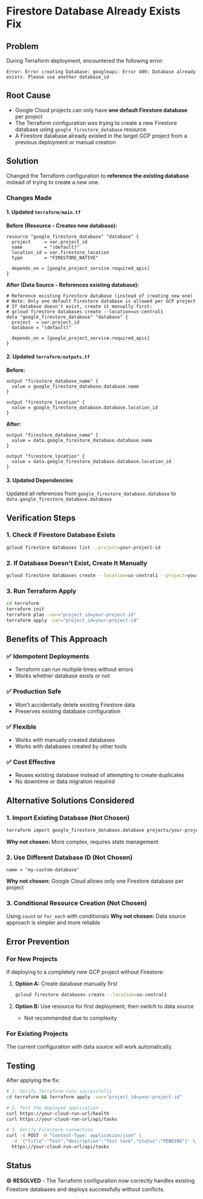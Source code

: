 # Firestore Database Already Exists Fix

## Problem
During Terraform deployment, encountered the following error:
```
Error: Error creating Database: googleapi: Error 409: Database already exists. Please use another database_id
```

## Root Cause
- Google Cloud projects can only have **one default Firestore database** per project
- The Terraform configuration was trying to create a new Firestore database using `google_firestore_database` resource
- A Firestore database already existed in the target GCP project from a previous deployment or manual creation

## Solution
Changed the Terraform configuration to **reference the existing database** instead of trying to create a new one.

### Changes Made

#### 1. Updated `terraform/main.tf`
**Before (Resource - Creates new database):**
```hcl
resource "google_firestore_database" "database" {
  project     = var.project_id
  name        = "(default)"
  location_id = var.firestore_location
  type        = "FIRESTORE_NATIVE"
  
  depends_on = [google_project_service.required_apis]
}
```

**After (Data Source - References existing database):**
```hcl
# Reference existing Firestore database (instead of creating new one)
# Note: Only one default Firestore database is allowed per GCP project
# If database doesn't exist, create it manually first:
# gcloud firestore databases create --location=us-central1
data "google_firestore_database" "database" {
  project  = var.project_id
  database = "(default)"
  
  depends_on = [google_project_service.required_apis]
}
```

#### 2. Updated `terraform/outputs.tf`
**Before:**
```hcl
output "firestore_database_name" {
  value = google_firestore_database.database.name
}

output "firestore_location" {
  value = google_firestore_database.database.location_id
}
```

**After:**
```hcl
output "firestore_database_name" {
  value = data.google_firestore_database.database.name
}

output "firestore_location" {
  value = data.google_firestore_database.database.location_id
}
```

#### 3. Updated Dependencies
Updated all references from `google_firestore_database.database` to `data.google_firestore_database.database`

## Verification Steps

### 1. Check if Firestore Database Exists
```bash
gcloud firestore databases list --project=your-project-id
```

### 2. If Database Doesn't Exist, Create It Manually
```bash
gcloud firestore databases create --location=us-central1 --project=your-project-id
```

### 3. Run Terraform Apply
```bash
cd terraform
terraform init
terraform plan -var="project_id=your-project-id"
terraform apply -var="project_id=your-project-id"
```

## Benefits of This Approach

### ✅ **Idempotent Deployments**
- Terraform can run multiple times without errors
- Works whether database exists or not

### ✅ **Production Safe**
- Won't accidentally delete existing Firestore data
- Preserves existing database configuration

### ✅ **Flexible**
- Works with manually created databases
- Works with databases created by other tools

### ✅ **Cost Effective**
- Reuses existing database instead of attempting to create duplicates
- No downtime or data migration required

## Alternative Solutions Considered

### 1. Import Existing Database (Not Chosen)
```bash
terraform import google_firestore_database.database projects/your-project-id/databases/(default)
```
**Why not chosen:** More complex, requires state management

### 2. Use Different Database ID (Not Chosen)
```hcl
name = "my-custom-database"
```
**Why not chosen:** Google Cloud allows only one Firestore database per project

### 3. Conditional Resource Creation (Not Chosen)
Using `count` or `for_each` with conditionals
**Why not chosen:** Data source approach is simpler and more reliable

## Error Prevention

### For New Projects
If deploying to a completely new GCP project without Firestore:

1. **Option A:** Create database manually first
   ```bash
   gcloud firestore databases create --location=us-central1
   ```

2. **Option B:** Use resource for first deployment, then switch to data source
   - Not recommended due to complexity

### For Existing Projects
The current configuration with data source will work automatically.

## Testing

After applying the fix:

```bash
# 1. Verify Terraform runs successfully
cd terraform && terraform apply -var="project_id=your-project-id"

# 2. Test the deployed application
curl https://your-cloud-run-url/health
curl https://your-cloud-run-url/api/tasks

# 3. Verify Firestore connection
curl -X POST -H "Content-Type: application/json" \
  -d '{"title":"Test","description":"Test task","status":"PENDING"}' \
  https://your-cloud-run-url/api/tasks
```

## Status
🟢 **RESOLVED** - The Terraform configuration now correctly handles existing Firestore databases and deploys successfully without conflicts.
